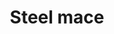 ---
layout: item
title: Steel mace
item-id: 1424
datatable: true
id: 1424
name: "Steel mace"
monsters:
  - id: 516
    name: "Black Knight"
    combat_level: 33
    wiki_url: "https://oldschool.runescape.wiki/w/Black_Knight"
    drops:
      - quantity: "1"
        noted: false
        rarity: 0.0078125
    image: "https://oldschool.runescape.wiki/images/5/5d/Black_Knight.png?822e1"
---